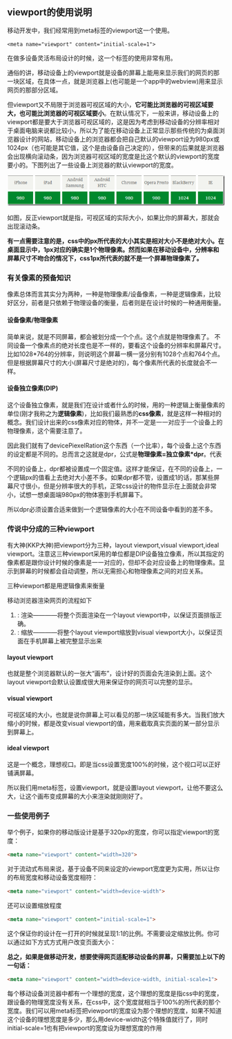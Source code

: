 ## viewport的使用说明
移动开发中，我们经常用到meta标签的viewport这一个使用。

```
<meta name="viewport" content="initial-scale=1">
```

在做多设备灵活布局设计的时候，这一个标签的使用非常有用。

通俗的讲，移动设备上的viewport就是设备的屏幕上能用来显示我们的网页的那一块区域，在具体一点，就是浏览器上(也可能是一个app中的webview)用来显示网页的那部分区域。

但viewport又不局限于浏览器可视区域的大小，**它可能比浏览器的可视区域要大，也可能比浏览器的可视区域要小**。在默认情况下，一般来讲，移动设备上的viewport都是要大于浏览器可视区域的，这是因为考虑到移动设备的分辨率相对于桌面电脑来说都比较小，所以为了能在移动设备上正常显示那些传统的为桌面浏览器设计的网站，移动设备上的浏览器都会把自己默认的viewport设为980px或1024px（也可能是其它值，这个是由设备自己决定的），但带来的后果就是浏览器会出现横向滚动条，因为浏览器可视区域的宽度是比这个默认的viewport的宽度要小的。下图列出了一些设备上浏览器的默认viewport的宽度。

![](image/viewport.png)

如图，反正viewport就是指，可视区域的实际大小，如果比你的屏幕大，那就会出现滚动条。

**有一点需要注意的是，css中的px所代表的大小其实是相对大小不是绝对大小。在桌面显示中，1px对应的确实是1个物理像素。然而如果在移动设备中，分辨率和屏幕尺寸不吻合的情况下，css1px所代表的就不是一个屏幕物理像素了。**

### 有关像素的预备知识
像素总体而言其实分为两种，一种是物理像素/设备像素，一种是逻辑像素，比较好区分，前者是只依赖于物理设备的衡量，后者则是在设计时候的一种通用衡量。

#### 设备像素/物理像素
简单来说，就是不同屏幕，都会被划分成一个个点。这个点就是物理像素了。
不同设备一个像素点的绝对长度也是不一样的，要看这个设备的分辨率和屏幕尺寸。比如1028*764的分辨率，则说明这个屏幕一横一竖分别有1028个点和764个点。但是根据屏幕尺寸的大小(屏幕尺寸是绝对的)，每个像素所代表的长度就会不一样。

#### 设备独立像素(DIP)
这个设备独立像素，就是我们在设计或者什么的时候，用的一种逻辑上衡量像素的单位(刚才我称之为**逻辑像素**)，比如我们最熟悉的**css像素**，就是这样一种相对的概念。我们设计出来的css像素对应的物体，并不一定是一一对应于一个设备上的物理像素，这个需要注意了。

因此我们就有了devicePiexelRation这个东西（一个比率），每个设备上这个东西的设定都是不同的。总而言之这就是dpr，公式是**物理像素=独立像素\*dpr**。代表

不同的设备上，dpr都被设置成一个固定值。这样才能保证，在不同的设备上，一个逻辑px的值看上去绝对大小差不多。如果dpr都不管，设置成1的话，那某些屏幕尺寸很小，但是分辨率很大的手机，正常css设计的物件显示在上面就会非常小，试想一想桌面端980px的物体塞到手机屏幕下。

所以dpr必须设置合适来做到一个逻辑像素的大小在不同设备中看到的差不多。

### 传说中分成的三种viewport
有大神(KKP大神)把viewport分为三种，layout viewport,visual viewport,ideal viewport。注意这三种viewport采用的单位都是DIP设备独立像素，所以其指定的像素都是跟你设计时候的像素是一一对应的，但却不会对应设备上的物理像素。显示到屏幕的时候都会自动调整，所以无需担心和物理像素之间的对应关系。

三种viewport都是用逻辑像素来衡量

移动浏览器渲染网页的流程如下

 1. : 渲染————将整个页面渲染在一个layout viewport中，以保证页面排版正确。 
 2. : 缩放————将整个layout viewport缩放到visual viewport大小，以保证页面在手机屏幕上被完整显示出来

#### layout viewport
也就是整个浏览器默认的一张大“画布”，设计好的页面会先渲染到上面。这个layout viewport会默认设置成很大用来保证你的网页可以完整的显示。

#### visual viewport
可视区域的大小，也就是说你屏幕上可以看见的那一块区域能有多大。当我们放大缩小的时候，都是改变visual viewport的值，用来截取真实页面的某一部分显示到屏幕上。

#### ideal viewport
这是一个概念，理想视口。即是当css设置宽度100%的时候，这个视口可以正好铺满屏幕。

所以我们用meta标签，设置viewport，就是设置layout viewport，让他不要这么大，让这个画布变成屏幕的大小来渲染就刚刚好了。

### 一些使用例子
举个例子，如果你的移动版设计是基于320px的宽度，你可以指定viewport的宽度：

``` html
<meta name="viewport" content="width=320">
```

对于流动式布局来说，基于设备不同来设定的viewport宽度更为实用，所以让你的布局宽度和移动设备宽度相符：

``` html
<meta name="viewport" content="width=device-width">
```

还可以设置缩放程度
``` html
<meta name="viewport" content="initial-scale=1">
```
这个保证你的设计在一打开的时候就呈现1:1的比例。不需要设定缩放比例。你可以通过如下方式方式用户改变页面大小：

**总之，如果是做移动开发，想要使得网页适配移动设备的屏幕，只需要加上以下的一句话：**
``` html
<meta name="viewport" content="width=device-width, initial-scale=1">
```

每个移动设备浏览器中都有一个理想的宽度，这个理想的宽度是指css中的宽度，跟设备的物理宽度没有关系，在css中，这个宽度就相当于100%的所代表的那个宽度。我们可以用meta标签把viewport的宽度设为那个理想的宽度，如果不知道这个设备的理想宽度是多少，那么用device-width这个特殊值就行了，同时initial-scale=1也有把viewport的宽度设为理想宽度的作用
